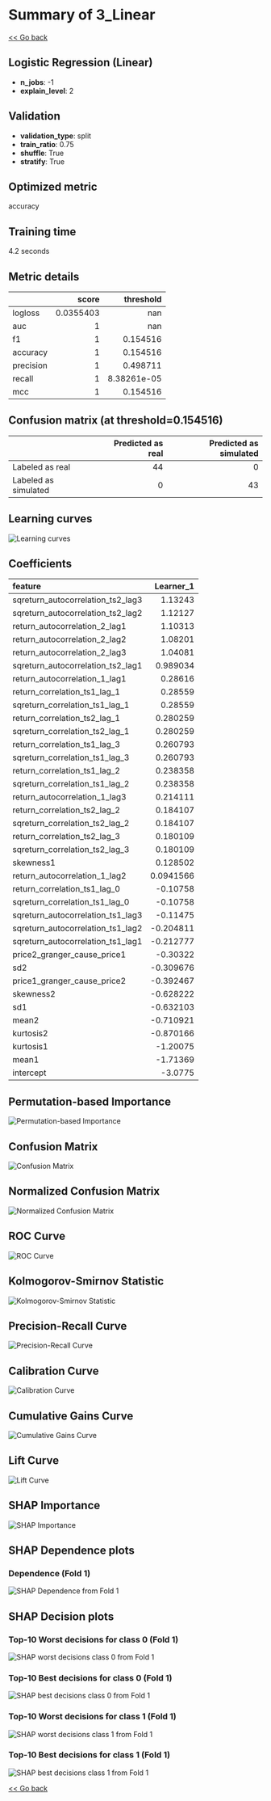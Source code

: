 # Summary of 3_Linear

[<< Go back](../README.md)


## Logistic Regression (Linear)
- **n_jobs**: -1
- **explain_level**: 2

## Validation
 - **validation_type**: split
 - **train_ratio**: 0.75
 - **shuffle**: True
 - **stratify**: True

## Optimized metric
accuracy

## Training time

4.2 seconds

## Metric details
|           |     score |     threshold |
|:----------|----------:|--------------:|
| logloss   | 0.0355403 | nan           |
| auc       | 1         | nan           |
| f1        | 1         |   0.154516    |
| accuracy  | 1         |   0.154516    |
| precision | 1         |   0.498711    |
| recall    | 1         |   8.38261e-05 |
| mcc       | 1         |   0.154516    |


## Confusion matrix (at threshold=0.154516)
|                      |   Predicted as real |   Predicted as simulated |
|:---------------------|--------------------:|-------------------------:|
| Labeled as real      |                  44 |                        0 |
| Labeled as simulated |                   0 |                       43 |

## Learning curves
![Learning curves](learning_curves.png)

## Coefficients
| feature                           |   Learner_1 |
|:----------------------------------|------------:|
| sqreturn_autocorrelation_ts2_lag3 |   1.13243   |
| sqreturn_autocorrelation_ts2_lag2 |   1.12127   |
| return_autocorrelation_2_lag1     |   1.10313   |
| return_autocorrelation_2_lag2     |   1.08201   |
| return_autocorrelation_2_lag3     |   1.04081   |
| sqreturn_autocorrelation_ts2_lag1 |   0.989034  |
| return_autocorrelation_1_lag1     |   0.28616   |
| return_correlation_ts1_lag_1      |   0.28559   |
| sqreturn_correlation_ts1_lag_1    |   0.28559   |
| return_correlation_ts2_lag_1      |   0.280259  |
| sqreturn_correlation_ts2_lag_1    |   0.280259  |
| return_correlation_ts1_lag_3      |   0.260793  |
| sqreturn_correlation_ts1_lag_3    |   0.260793  |
| return_correlation_ts1_lag_2      |   0.238358  |
| sqreturn_correlation_ts1_lag_2    |   0.238358  |
| return_autocorrelation_1_lag3     |   0.214111  |
| return_correlation_ts2_lag_2      |   0.184107  |
| sqreturn_correlation_ts2_lag_2    |   0.184107  |
| return_correlation_ts2_lag_3      |   0.180109  |
| sqreturn_correlation_ts2_lag_3    |   0.180109  |
| skewness1                         |   0.128502  |
| return_autocorrelation_1_lag2     |   0.0941566 |
| return_correlation_ts1_lag_0      |  -0.10758   |
| sqreturn_correlation_ts1_lag_0    |  -0.10758   |
| sqreturn_autocorrelation_ts1_lag3 |  -0.11475   |
| sqreturn_autocorrelation_ts1_lag2 |  -0.204811  |
| sqreturn_autocorrelation_ts1_lag1 |  -0.212777  |
| price2_granger_cause_price1       |  -0.30322   |
| sd2                               |  -0.309676  |
| price1_granger_cause_price2       |  -0.392467  |
| skewness2                         |  -0.628222  |
| sd1                               |  -0.632103  |
| mean2                             |  -0.710921  |
| kurtosis2                         |  -0.870166  |
| kurtosis1                         |  -1.20075   |
| mean1                             |  -1.71369   |
| intercept                         |  -3.0775    |


## Permutation-based Importance
![Permutation-based Importance](permutation_importance.png)
## Confusion Matrix

![Confusion Matrix](confusion_matrix.png)


## Normalized Confusion Matrix

![Normalized Confusion Matrix](confusion_matrix_normalized.png)


## ROC Curve

![ROC Curve](roc_curve.png)


## Kolmogorov-Smirnov Statistic

![Kolmogorov-Smirnov Statistic](ks_statistic.png)


## Precision-Recall Curve

![Precision-Recall Curve](precision_recall_curve.png)


## Calibration Curve

![Calibration Curve](calibration_curve_curve.png)


## Cumulative Gains Curve

![Cumulative Gains Curve](cumulative_gains_curve.png)


## Lift Curve

![Lift Curve](lift_curve.png)



## SHAP Importance
![SHAP Importance](shap_importance.png)

## SHAP Dependence plots

### Dependence (Fold 1)
![SHAP Dependence from Fold 1](learner_fold_0_shap_dependence.png)

## SHAP Decision plots

### Top-10 Worst decisions for class 0 (Fold 1)
![SHAP worst decisions class 0 from Fold 1](learner_fold_0_shap_class_0_worst_decisions.png)
### Top-10 Best decisions for class 0 (Fold 1)
![SHAP best decisions class 0 from Fold 1](learner_fold_0_shap_class_0_best_decisions.png)
### Top-10 Worst decisions for class 1 (Fold 1)
![SHAP worst decisions class 1 from Fold 1](learner_fold_0_shap_class_1_worst_decisions.png)
### Top-10 Best decisions for class 1 (Fold 1)
![SHAP best decisions class 1 from Fold 1](learner_fold_0_shap_class_1_best_decisions.png)

[<< Go back](../README.md)
